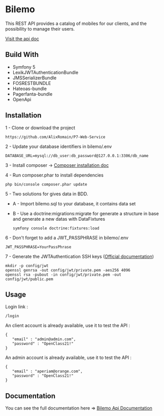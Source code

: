 # Bilemo




This REST API provides a catalog of mobiles for our clients, and the possibility to manage their users.

[Visit the api doc](https://bilemo.tabaz.fr/doc)

## Build With

- Symfony 5
- LexikJWTAuthenticationBundle
- JMSSerializerBundle
- FOSRESTBUNDLE
- Hateoas-bundle
- Pagerfanta-bundle
- OpenApi


## Installation

1 - Clone or download the project

```https://github.com/AlixRomain/P7-Web-Service```

2 - Update your database identifiers in bilemo/.env

````DATABASE_URL=mysql://db_user:db_password@127.0.0.1:3306/db_name````

3 - Install composer -> [Composer installation doc](https://getcomposer.org/download/)

4 - Run composer.phar to install dependencies

```php bin/console composer.phar update```

5 - Two solutions for gives data in BDD.

- A - Import bilemo.sql to your database, it contains data set
- B - Use a doctrine:migrations:migrate for generate  a structure in base and generate a new datas with  DataFixtures
  
  ````symfony console doctrine:fixtures:load````


6 - Don't forget to add a JWT_PASSPHRASE in bilemo/.env

```JWT_PASSPHRASE=YourPassPhrase```

7 - Generate the JWTAuthentication SSH keys ([Official documentation](https://github.com/lexik/LexikJWTAuthenticationBundle/blob/master/Resources/doc/index.md#installation
))

 ```
 mkdir -p config/jwt
 openssl genrsa -out config/jwt/private.pem -aes256 4096
 openssl rsa -pubout -in config/jwt/private.pem -out config/jwt/public.pem
```

## Usage

Login link :

```/login```

An client account is already available, use it to test the API :

```
{
   "email" : "admin@admin.com",
   "password" : "OpenClass21!"
}
```

An admin account is already available, use it to test the API :

```
{
   "email" : "aperiam@orange.com",
   "password" : "OpenClass21!"
}
```

## Documentation

You can see the full documentation here => [Bilemo Api Documentation](https://bilemo.tabaz.fr/doc)
